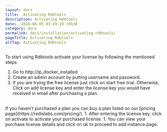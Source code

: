 ```yaml
---
layout: docs
title:  Activating Rdbtools
description: Activating Rdbtools
date:  2018-06-05 03:49:29 +0530
category: docs
permalink: docs/installation/activating-rdbtools/
pageTitle: Activating Rdbtools
altTag: Activating Rdbtools
---
```


To start using Rdbtools activate your license by following the mentioned steps:

1. Go to http://ip_docker_installed
1. Create an admin account by putting username and password.
1. If you are trying the free license just click on start free trial. Otherwise, Click on add license key and enter the license key you would have received in email after purchasing a plan.
 <br/>
If you haven't purchased a plan you can buy a plan listed on our [pricing page](https://redislabs.com/pricing/).
1. After entering the license key, click on activate to activate your purchased license.
1. You can view your purchase license details and click on ok to proceed to add instance page.
